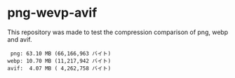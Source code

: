 # png-wevp-avif

This repository was made to test the compression comparison of png, webp and avif.

```plaintext
 png: 63.10 MB (66,166,963 バイト)
webp: 10.70 MB (11,217,942 バイト)
avif:  4.07 MB ( 4,262,758 バイト)
```